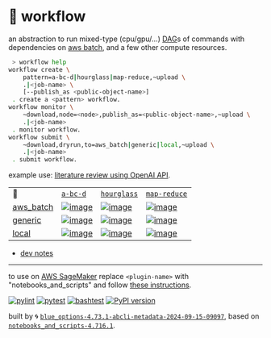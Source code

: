 # 📜 workflow

an abstraction to run mixed-type (cpu/gpu/...) [DAG](https://networkx.org/documentation/stable/reference/classes/digraph.html)s of commands with dependencies on [aws batch](https://aws.amazon.com/batch/), and a few other compute resources.

```bash
 > workflow help
workflow create \
	pattern=a-bc-d|hourglass|map-reduce,~upload \
	.|<job-name> \
	[--publish_as <public-object-name>]
 . create a <pattern> workflow.
workflow monitor \
	~download,node=<node>,publish_as=<public-object-name>,~upload \
	.|<job-name>
 . monitor workflow.
workflow submit \
	~download,dryrun,to=aws_batch|generic|local,~upload \
	.|<job-name>
 . submit workflow.
```

example use: [literature review using OpenAI API](https://github.com/kamangir/openai-commands/tree/main/openai_commands/literature_review).

|   |   |   |   |
| --- | --- | --- | --- |
| 📜 | [`a-bc-d`](./patterns/a-bc-d.dot) | [`hourglass`](./patterns/hourglass.dot) | [`map-reduce`](./patterns/map-reduce.dot) |
| [aws_batch](./runners/aws_batch.py) | [![image](https://kamangir-public.s3.ca-central-1.amazonaws.com/aws_batch-a-bc-d/workflow.gif?raw=true&random=JkTF1bmNq08jpNV8)](https://kamangir-public.s3.ca-central-1.amazonaws.com/aws_batch-a-bc-d/workflow.gif?raw=true&random=JkTF1bmNq08jpNV8) | [![image](https://kamangir-public.s3.ca-central-1.amazonaws.com/aws_batch-hourglass/workflow.gif?raw=true&random=obZ5uuDGIT6lCY2H)](https://kamangir-public.s3.ca-central-1.amazonaws.com/aws_batch-hourglass/workflow.gif?raw=true&random=obZ5uuDGIT6lCY2H) | [![image](https://kamangir-public.s3.ca-central-1.amazonaws.com/aws_batch-map-reduce/workflow.gif?raw=true&random=cV4MOeLt2AFckA7q)](https://kamangir-public.s3.ca-central-1.amazonaws.com/aws_batch-map-reduce/workflow.gif?raw=true&random=cV4MOeLt2AFckA7q) |
| [generic](./runners/generic.py) | [![image](https://kamangir-public.s3.ca-central-1.amazonaws.com/generic-a-bc-d/workflow.gif?raw=true&random=ha8TXPXhdwLa1mBX)](https://kamangir-public.s3.ca-central-1.amazonaws.com/generic-a-bc-d/workflow.gif?raw=true&random=ha8TXPXhdwLa1mBX) | [![image](https://kamangir-public.s3.ca-central-1.amazonaws.com/generic-hourglass/workflow.gif?raw=true&random=qOwGASrUwjYOgxtV)](https://kamangir-public.s3.ca-central-1.amazonaws.com/generic-hourglass/workflow.gif?raw=true&random=qOwGASrUwjYOgxtV) | [![image](https://kamangir-public.s3.ca-central-1.amazonaws.com/generic-map-reduce/workflow.gif?raw=true&random=8j7Sde25f30ZH1VM)](https://kamangir-public.s3.ca-central-1.amazonaws.com/generic-map-reduce/workflow.gif?raw=true&random=8j7Sde25f30ZH1VM) |
| [local](./runners/local.py) | [![image](https://kamangir-public.s3.ca-central-1.amazonaws.com/local-a-bc-d/workflow.gif?raw=true&random=4ftg5llW3X9kU2gi)](https://kamangir-public.s3.ca-central-1.amazonaws.com/local-a-bc-d/workflow.gif?raw=true&random=4ftg5llW3X9kU2gi) | [![image](https://kamangir-public.s3.ca-central-1.amazonaws.com/local-hourglass/workflow.gif?raw=true&random=IN3UoEwsoHmczaN9)](https://kamangir-public.s3.ca-central-1.amazonaws.com/local-hourglass/workflow.gif?raw=true&random=IN3UoEwsoHmczaN9) | [![image](https://kamangir-public.s3.ca-central-1.amazonaws.com/local-map-reduce/workflow.gif?raw=true&random=1gvfSz1B8G60rMeF)](https://kamangir-public.s3.ca-central-1.amazonaws.com/local-map-reduce/workflow.gif?raw=true&random=1gvfSz1B8G60rMeF) |

- [dev notes](https://arash-kamangir.medium.com/%EF%B8%8F-openai-experiments-54-e49117dc69ef)

---

to use on [AWS SageMaker](https://aws.amazon.com/sagemaker/) replace `<plugin-name>` with "notebooks_and_scripts" and follow [these instructions](https://github.com/kamangir/notebooks-and-scripts/blob/main/SageMaker.md).

[![pylint](https://github.com/kamangir/notebooks-and-scripts/actions/workflows/pylint.yml/badge.svg)](https://github.com/kamangir/notebooks-and-scripts/actions/workflows/pylint.yml) [![pytest](https://github.com/kamangir/notebooks-and-scripts/actions/workflows/pytest.yml/badge.svg)](https://github.com/kamangir/notebooks-and-scripts/actions/workflows/pytest.yml) [![bashtest](https://github.com/kamangir/notebooks-and-scripts/actions/workflows/bashtest.yml/badge.svg)](https://github.com/kamangir/notebooks-and-scripts/actions/workflows/bashtest.yml) [![PyPI version](https://img.shields.io/pypi/v/notebooks-and-scripts.svg)](https://pypi.org/project/notebooks-and-scripts/)

built by 🌀 [`blue_options-4.73.1-abcli-metadata-2024-09-15-09097`](https://github.com/kamangir/awesome-bash-cli), based on [`notebooks_and_scripts-4.716.1`](https://github.com/kamangir/notebooks-and-scripts).
